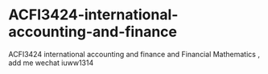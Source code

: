 # ACFI3424-international-accounting-and-finance
ACFI3424 international accounting and finance and Financial Mathematics , add me wechat iuww1314
